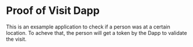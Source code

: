 # Proof of Visit Dapp

This is an exsample application to check if a person was at a certain location.
To acheve that, the person will get a token by the Dapp to validate the visit.